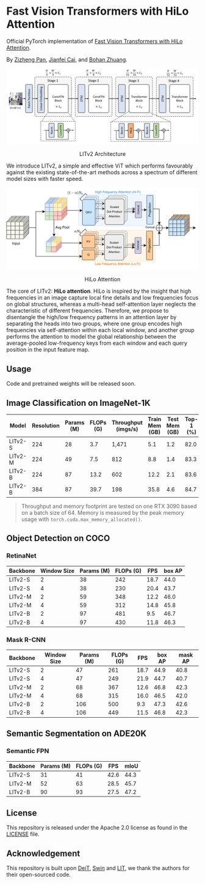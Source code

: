 # Fast Vision Transformers with HiLo Attention
Official PyTorch implementation of [Fast Vision Transformers with HiLo Attention](https://arxiv.org/abs/2205.13213).

By [Zizheng Pan](https://scholar.google.com.au/citations?user=w_VMopoAAAAJ&hl=en), [Jianfei Cai](https://scholar.google.com/citations?user=N6czCoUAAAAJ&hl=en), and [Bohan Zhuang](https://scholar.google.com.au/citations?user=DFuDBBwAAAAJ).

![hilo](.github/arch.png)

<center>LITv2 Architecture</center>

We introduce LITv2, a simple and effective ViT which performs favourably against the existing state-of-the-art methods across a spectrum of different model sizes with faster speed.

![hilo](.github/hilo.png)

<center>HiLo Attention</center>

The core of LITv2: **HiLo attention**. HiLo is inspired by the insight that high frequencies in an image capture local fine details and low frequencies focus on global structures, whereas a multi-head self-attention layer neglects the characteristic of different frequencies. Therefore, we propose to disentangle the high/low frequency patterns in an attention layer by separating the heads into two groups, where one group encodes high frequencies via self-attention within each local window, and another group performs the attention to model the global relationship between the average-pooled low-frequency keys from each window and each query position in the input feature map. 





## Usage

Code and pretrained weights will be released soon.



## Image Classification on ImageNet-1K

| Model   | Resolution | Params (M) | FLOPs (G) | Throughput (imgs/s) | Train Mem (GB) | Test Mem (GB) | Top-1 (%) |
| ------- | ---------- | ---------- | --------- | ------------------- | -------------- | ------------- | --------- |
| LITv2-S | 224        | 28         | 3.7       | 1,471               | 5.1            | 1.2           | 82.0      |
| LITv2-M | 224        | 49         | 7.5       | 812                 | 8.8            | 1.4           | 83.3      |
| LITv2-B | 224        | 87         | 13.2      | 602                 | 12.2           | 2.1           | 83.6      |
| LITv2-B | 384        | 87         | 39.7      | 198                 | 35.8           | 4.6           | 84.7      |

> Throughput and memory footprint are tested on one RTX 3090 based on a batch size of 64. Memory is measured by the peak memory usage with `torch.cuda.max_memory_allocated()`.

## Object Detection on COCO

### RetinaNet

| Backbone | Window Size | Params (M) | FLOPs (G) | FPS  | box AP |
| -------- | ----------- | ---------- | --------- | ---- | ------ |
| LITv2-S  | 2           | 38         | 242       | 18.7 | 44.0   |
| LITv2-S  | 4           | 38         | 230       | 20.4 | 43.7   |
| LITv2-M  | 2           | 59         | 348       | 12.2 | 46.0   |
| LITv2-M  | 4           | 59         | 312       | 14.8 | 45.8   |
| LITv2-B  | 2           | 97         | 481       | 9.5  | 46.7   |
| LITv2-B  | 4           | 97         | 430       | 11.8 | 46.3   |

### Mask R-CNN

| Backbone | Window Size | Params (M) | FLOPs (G) | FPS  | box AP | mask AP |
| -------- | ----------- | ---------- | --------- | ---- | ------ | ------- |
| LITv2-S  | 2           | 47         | 261       | 18.7 | 44.9   | 40.8    |
| LITv2-S  | 4           | 47         | 249       | 21.9 | 44.7   | 40.7    |
| LITv2-M  | 2           | 68         | 367       | 12.6 | 46.8   | 42.3    |
| LITv2-M  | 4           | 68         | 315       | 16.0 | 46.5   | 42.0    |
| LITv2-B  | 2           | 106        | 500       | 9.3  | 47.3   | 42.6    |
| LITv2-B  | 4           | 106        | 449       | 11.5 | 46.8   | 42.3    |



## Semantic Segmentation on ADE20K

### Semantic FPN

| Backbone | Params (M) | FLOPs (G) | FPS  | mIoU |
| -------- | ---------- | --------- | ---- | ---- |
| LITv2-S  | 31         | 41        | 42.6 | 44.3 |
| LITv2-M  | 52         | 63        | 28.5 | 45.7 |
| LITv2-B  | 90         | 93        | 27.5 | 47.2 |



## License

This repository is released under the Apache 2.0 license as found in the [LICENSE](https://github.com/zip-group/LITv2/blob/main/LICENSE) file.



## Acknowledgement

This repository is built upon [DeiT](https://github.com/facebookresearch/deit), [Swin](https://github.com/microsoft/Swin-Transformer) and [LIT](https://github.com/zip-group/LIT), we thank the authors for their open-sourced code.

